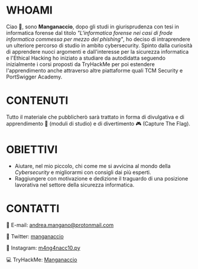 # WHOAMI

Ciao 👋, sono **Manganaccio**, dopo gli studi in giurisprudenza con tesi in informatica forense dal titolo _"L'informatica forense nei casi di frode informatica commessa per mezzo del phishing"_, ho deciso di intraprendere un ulteriore percorso di studio in ambito cybersecurity. Spinto dalla curiosità di apprendere nuoci argomenti e dall'interesse per la sicurezza informatica e l'Ethical Hacking ho iniziato a studiare da autodidatta seguendo inizialmente i corsi proposti da TryHackMe per poi estendere l'apprendimento anche attraverso altre piattaforme quali TCM Security e PortSwigger Academy.

# CONTENUTI

Tutto il materiale che pubblicherò sarà trattato in forma di divulgativa e di apprendimento 📝 (moduli di studio) e di divertimento 🎮 (Capture The Flag). 

# OBIETTIVI

- Aiutare, nel mio piccolo, chi come me si avvicina al mondo della _Cybersecurity_ e migliorarmi con consigli dai più esperti.
- Raggiungere con motivazione e dedizione il traguardo di una posizione lavorativa nel settore della sicurezza informatica. 

# CONTATTI

📩 E-mail: andrea.mangano@protonmail.com

📱 Twitter: [manganaccio](https://twitter.com/manganaccio)

📸 Instagram: [m4ng4nacc10.py](https://www.instagram.com/m4ng4nacc10.py/)

💻 TryHackMe: [Manganaccio](https://tryhackme.com/p/Manganaccio)
<!---
Manganaccio/Manganaccio is a ✨ special ✨ repository because its `README.md` (this file) appears on your GitHub profile.
You can click the Preview link to take a look at your changes.
--->
